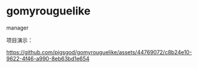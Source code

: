 # gomyrouguelike
manager


项目演示：


https://github.com/pigsgod/gomyrouguelike/assets/44769072/c8b24e10-9622-4f46-a990-8eb63bd1e654

